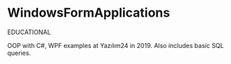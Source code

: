 # WindowsFormApplications

EDUCATIONAL

OOP with C#, WPF examples at Yazılım24 in 2019. Also includes basic SQL queries.

